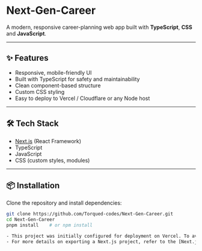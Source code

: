 # Next-Gen-Career

A modern, responsive career-planning web app built with **TypeScript**, **CSS** and **JavaScript**.

---

## ✨ Features

- Responsive, mobile-friendly UI  
- Built with TypeScript for safety and maintainability  
- Clean component-based structure  
- Custom CSS styling  
- Easy to deploy to Vercel / Cloudflare or any Node host  

---

## 🛠️ Tech Stack

- [Next.js](https://nextjs.org/) (React Framework)
- TypeScript
- JavaScript
- CSS (custom styles, modules)

---

## 📦 Installation

Clone the repository and install dependencies:

```bash
git clone https://github.com/Torqued-codes/Next-Gen-Career.git
cd Next-Gen-Career
pnpm install    # or npm install

- This project was initially configured for deployment on Vercel. To avoid interference, ensure that the Vercel configuration is removed or ignored if deploying on GitHub Pages.
- For more details on exporting a Next.js project, refer to the [Next.js documentation](https://nextjs.org/docs/advanced-features/static-html-export).
